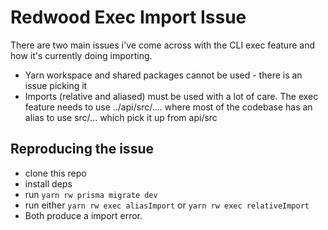 # Redwood Exec Import Issue

There are two main issues i've come across with the CLI exec feature and how it's currently doing importing.
- Yarn workspace and shared packages cannot be used - there is an issue picking it
- Imports (relative and aliased) must be used with a lot of care. The exec feature needs to use ../api/src/.... where most of the codebase has an alias to use src/... which pick it up from api/src

## Reproducing the issue
- clone this repo
- install deps
- run `yarn rw prisma migrate dev`
- run either `yarn rw exec aliasImport` or `yarn rw exec relativeImport`
- Both produce a import error.
